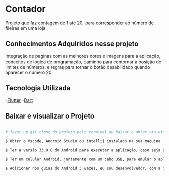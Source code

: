 # Contador

Projeto que faz contagem de 1 até 20, para corresponder ao número de fileiras em uma loja

## Conhecimentos Adquiridos nesse projeto 

Integração de pagínas com as melhores cores e imagens para a aplicação, conceitos de logíca de programação, caminho para contornar a posição de limites de números,
e regras para tornar o botão desabilidado quando aparecer o número 20.

## Tecnologia Utilizada 

-[Flutter](https://flutter.dev/) 
-[Dart](https://dart.dev/guides) 

## Baixar e visualizar o Projeto 

  ```bash 
  
  # fazer um git clone do projeto pelo terminal ou baixar e obter via winrar  
  
  $ Obter o Vscode, Android Studio ou intellij instalado na sua maquina
  
  $ Ter a versão 33.0.0 do Android para executar a aplicação, caso seja por um emulador SDK 
  
  $ Ter um celular Android, juntamente com um cabo USB, para emular o aplicativo pelo Android Studio 
  
  $ Adicionar nos guias do Android 3 vezes, eu sou desenvolvedor, com a intenção de conseguir rodar o projeto de contador

